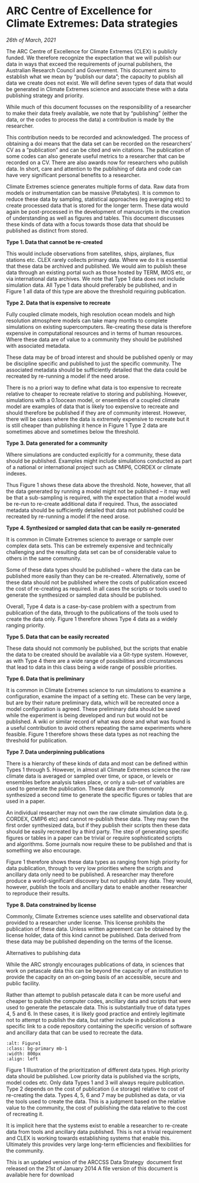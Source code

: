 # ARC Centre of Excellence for Climate Extremes: Data strategies

   *26th of March, 2021*

The ARC Centre of Excellence for Climate Extremes (CLEX) is publicly funded. We therefore recognize the expectation that we will publish our data in ways that exceed the requirements of journal publishers, the Australian Research Council and Government. This document aims to establish what we mean by “publish our data”; the capacity to publish all data we create does not exist. We will define seven types of data that would be generated in Climate Extremes science and associate these with a data publishing strategy and priority.

While much of this document focusses on the responsibility of a researcher to make their data freely available, we note that by “publishing” (either the data, or the codes to process the data) a contribution is made by the researcher.

This contribution needs to be recorded and acknowledged. The process of obtaining a doi means that the data set can be recorded on the researchers’ CV as a “publication” and can be cited and win citations. The publication of some codes can also generate useful metrics to a researcher that can be recorded on a CV. There are also awards now for researchers who publish data. In short, care and attention to the publishing of data and code can have very significant personal benefits to a researcher.


Climate Extremes science generates multiple forms of data. Raw data from models or instrumentation can be massive (Petabytes). It is common to reduce these data by sampling, statistical approaches (eg averaging etc) to create processed data that is stored for the longer term. These data would again be post-processed in the development of manuscripts in the creation of understanding as well as figures and tables. This document discusses these kinds of data with a focus towards those data that should be published as distinct from stored.


**Type 1. Data that cannot be re-created**

This would include observations from satellites, ships, airplanes, flux stations etc. CLEX rarely collects primary data. Where we do it is essential that these data be archived and published. We would aim to publish these data through an existing portal such as those hosted by TERM, IMOS etc, or via international data archives. We note that Type 1 data does not include simulation data. All Type 1 data should preferably be published, and in Figure 1 all data of this type are above the threshold requiring publication.



**Type 2. Data that is expensive to recreate**


Fully coupled climate models, high resolution ocean models and high resolution atmosphere models can take many months to complete simulations on existing supercomputers. Re-creating these data is therefore expensive in computational resources and in terms of human resources. Where these data are of value to a community they should be published with associated metadata.

These data may be of broad interest and should be published openly or may be discipline specific and published to just the specific community. The associated metadata should be sufficiently detailed that the data could be recreated by re-running a model if the need arose.

There is no a priori way to define what data is too expensive to recreate relative to cheaper to recreate relative to storing and publishing. However, simulations with a 0.1oocean model, or ensembles of a coupled climate model are examples of data that is likely too expensive to recreate and should therefore be published if they are of community interest. However, there will be cases where the data is extremely expensive to recreate but it is still cheaper than publishing it hence in Figure 1 Type 2 data are sometimes above and sometimes below the threshold.



**Type 3. Data generated for a community**


Where simulations are conducted explicitly for a community, these data should be published. Examples might include simulations conducted as part of a national or international project such as CMIP6, CORDEX or climate indexes.


Thus Figure 1 shows these data above the threshold. Note, however, that all the data generated by running a model might not be published – it may well be that a sub-sampling is required, with the expectation that a model would be re-run to re-create additional data if required. Thus, the associated metadata should be sufficiently detailed that data not published could be recreated by re-running a model if the need arose.



**Type 4. Synthesized or sampled data that can be easily re-generated**


It is common in Climate Extremes science to average or sample over complex data sets. This can be extremely expensive and technically challenging and the resulting data set can be of considerable value to others in the same community.

Some of these data types should be published – where the data can be published more easily than they can be re-created. Alternatively, some of these data should not be published where the costs of publication exceed the cost of re-creating as required. In all cases the scripts or tools used to generate the synthesized or sampled data should be published.

Overall, Type 4 data is a case-by-case problem with a spectrum from publication of the data, through to the publications of the tools used to create the data only. Figure 1 therefore shows Type 4 data as a widely ranging priority.



**Type 5. Data that can be easily recreated**


These data should not commonly be published, but the scripts that enable the data to be created should be available via a Git-type system. However, as with Type 4 there are a wide range of possibilities and circumstances that lead to data in this class being a wide range of possible priorities.



**Type 6. Data that is preliminary**


It is common in Climate Extremes science to run simulations to examine a configuration, examine the impact of a setting etc. These can be very large, but are by their nature preliminary data, which will be recreated once a model configuration is agreed. These preliminary data should be saved while the experiment is being developed and run but would not be published. A wiki or similar record of what was done and what was found is a useful contribution to avoid others repeating the same experiments where feasible. Figure 1 therefore shows these data types as not reaching the threshold for publication.



**Type 7. Data underpinning publications**


There is a hierarchy of these kinds of data and most can be defined within Types 1 through 5. However, in almost all Climate Extremes science the raw climate data is averaged or sampled over time, or space, or levels or ensembles before analysis takes place, or only a sub-set of variables are used to generate the publication. These data are then commonly synthesized a second time to generate the specific figures or tables that are used in a paper.

An individual researcher may not own the raw climate simulation data (e.g. CORDEX, CMIP6 etc) and cannot re-publish these data. They may own the first order synthesized data, but if they publish their scripts then these data should be easily recreated by a third party. The step of generating specific figures or tables in a paper can be trivial or require sophisticated scripts and algorithms. Some journals now require these to be published and that is something we also encourage.

Figure 1 therefore shows these data types as ranging from high priority for data publication, through to very low priorities where the scripts and ancillary data only need to be published. A researcher may therefore produce a world-significant discovery but not publish any data. They would, however, publish the tools and ancillary data to enable another researcher to reproduce their results.



**Type 8. Data constrained by license**


Commonly, Climate Extremes science uses satellite and observational data provided to a researcher under license. This license prohibits the publication of these data. Unless written agreement can be obtained by the license holder, data of this kind cannot be published. Data derived from these data may be published depending on the terms of the license.




Alternatives to publishing data


While the ARC strongly encourages publications of data, in sciences that work on petascale data this can be beyond the capacity of an institution to provide the capacity on an on-going basis of an accessible, secure and public facility.

Rather than attempt to publish petascale data it can be more useful and cheaper to publish the computer codes, ancillary data and scripts that were used to generate the petascale data. This is substantially true of data types 4, 5 and 6. In these cases, it is likely good practice and entirely legitimate not to attempt to publish the data, but rather include in publications a specific link to a code repository containing the specific version of software and ancillary data that can be used to recreate the data.

```{image} ../Images/Fig_data_policy.jpg
:alt: Figure1 
:class: bg-primary mb-1
:width: 800px
:align: left
```



Figure 1 Illustration of the prioritization of different data types. High priority data should be published. Low priority data is published via the scripts, model codes etc. Only data Types 1 and 3 will always require publication. Type 2 depends on the cost of publication (i.e storage) relative to cost of re-creating the data. Types 4, 5, 6 and 7 may be published as data, or via the tools used to create the data. This is a judgment based on the relative value to the community, the cost of publishing the data relative to the cost of recreating it.

It is implicit here that the systems exist to enable a researcher to re-create data from tools and ancillary data published. This is not a trivial requirement and CLEX is working towards establishing systems that enable this. Ultimately this provides very large long-term efficiencies and flexibilities for the community.


This is an updated version of the ARCCSS Data Strategy  document first released on the 21st of January 2014
A file version of this document is available here for download

